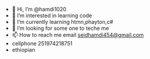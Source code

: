 - 👋 Hi, I’m @hamdi1020
- 👀 I’m interested in learning code
- 🌱 I’m currently learning htmn,phayton,c#
- 💞️ I’m looking for some one to teche me 
- 📫 How to reach me email seidhamdi454@gmail.com
- cellphone 251974218751
- ethiopian 
<!---
hamdi1020/hamdi1020 is a ✨ special ✨ repository because its `README.md` (this file) appears on your GitHub profile.
You can click the Preview link to take a look at your changes.
--->
